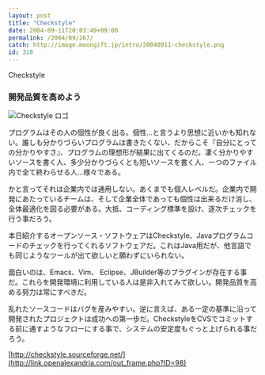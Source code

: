 ```yaml
---
layout: post
title: "Checkstyle"
date: 2004-09-11T20:03:49+09:00
permalink: /2004/09/267/
catch: http://image.moongift.jp/intro/20040911-checkstyle.png
id: 318
---
```

Checkstyle  
<!--more-->

### 開発品質を高めよう
  

![Checkstyle ロゴ](http://image.moongift.jp/intro/20040911-checkstyle.png "Checkstyle ロゴ")

  

プログラムはその人の個性が良く出る。個性…と言うより思想に近いかも知れない。誰しも分かりづらいプログラムは書きたくない、だからこそ『自分にとっての分かりやすさ』、プログラムの理想形が結果に出てくるのだ。凄く分かりやすいソースを書く人、多少分かりづらくとも短いソースを書く人、一つのファイル内で全て終わらせる人…様々である。

  

かと言ってそれは企業内では通用しない。あくまでも個人レベルだ。企業内で開発にあたっているチームは、そして企業全体であっても個性は出来るだけ消し、全体最適化を図る必要がある。大抵、コーディング標準を設け、逐次チェックを行う事だろう。

  

本日紹介するオープンソース・ソフトウェアはCheckstyle、Javaプログラムコードのチェックを行ってくれるソフトウェアだ。これはJava用だが、他言語でも同じようなツールが出て欲しいと願わずにいられない。

  

面白いのは、Emacs、Vim、 Eclipse、JBuilder等のプラグインが存在する事だ。これらを開発環境に利用している人は是非入れてみて欲しい。開発品質を高める努力は常にすべきだ。

  

乱れたソースコードはバグを産みやすい。逆に言えば、ある一定の基準に沿って開発されたプロジェクトは成功への第一歩だ。CheckstyleをCVSでコミットする前に通すようなフローにする事で、システムの安定度もぐっと上げられる事だろう。

  

[http://checkstyle.sourceforge.net/](http://link.openalexandria.com/out_frame.php?ID=98)

